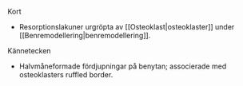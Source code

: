 Kort
- Resorptionslakuner urgröpta av [[Osteoklast|osteoklaster]] under [[Benremodellering|benremodellering]].

Kännetecken
- Halvmåneformade fördjupningar på benytan; associerade med osteoklasters ruffled border.

